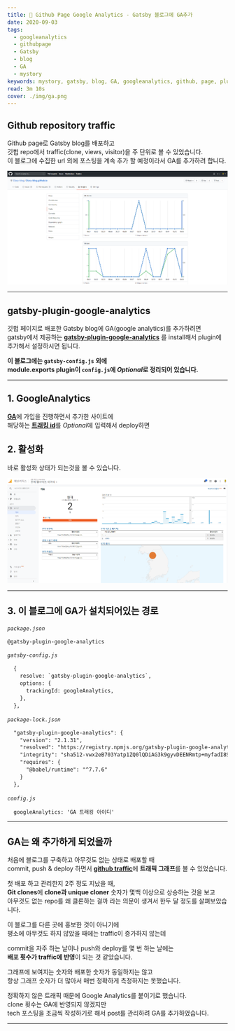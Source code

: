```yaml
---
title: 🧚 Github Page Google Analytics - Gatsby 블로그에 GA추가
date: 2020-09-03
tags:
  - googleanalytics
  - githubpage
  - Gatsby
  - blog
  - GA
  - mystory
keywords: mystory, gatsby, blog, GA, googleanalytics, github, page, plugin, traffic
read: 3m 10s
cover: ./img/ga.png
---
```


## Github repository traffic
Github page로 Gatsby blog를 배포하고  
깃헙 repo에서 traffic(clone, views, visitor)을 주 단위로 볼 수 있었습니다.  
이 블로그에 수집한 url 외에 포스팅을 계속 추가 할 예정이라서 GA를 추가하려 합니다.

![](img/2020-09-04-02-05-49.png)

<hr/>

## gatsby-plugin-google-analytics

깃헙 페이지로 배포한 Gatsby blog에 GA(google analytics)를 추가하려면  
gatsby에서 제공하는 [**<u>gatsby-plugin-google-analytics</u>**](https://www.gatsbyjs.com/plugins/gatsby-plugin-google-analytics/) 를 install해서 plugin에 추가해서 설정하시면 됩니다.

**이 블로그에는 `gatsby-config.js` 외에**  
**module.exports plugin이 `config.js`에 *Optional*로 정리되어 있습니다.**

<hr/>

## 1. GoogleAnalytics
[**<u>GA</u>**](https://analytics.google.com/)에 가입을 진행하면서 추가한 사이트에  
해당하는 [**<u>트래킹 id</u>**](https://support.google.com/analytics/answer/7372977)를 *Optional*에 입력해서 deploy하면
## 2. 활성화
바로 활성화 상태가 되는것을 볼 수 있습니다.

![](img/2020-09-04-01-30-02.png)

<hr/>

## 3. 이 블로그에 GA가 설치되어있는 경로

*`package.json`*  
```
@gatsby-plugin-google-analytics
```

*`gatsby-config.js`*
```HTML
  {
    resolve: `gatsby-plugin-google-analytics`,
    options: {
      trackingId: googleAnalytics,
    },
  },
```

*`package-lock.json`*
```HTML
  "gatsby-plugin-google-analytics": {
    "version": "2.1.31",
    "resolved": "https://registry.npmjs.org/gatsby-plugin-google-analytics/-/gatsby-plugin-google-analytics-2.1.31.tgz",
    "integrity": "sha512-vwx2eB703Yatp1ZQ0lQDiAG3k9gyvDEENRmtp+myfadI8Sgtq+LA+3OYGLeT0MYdifUTW0Lhcp3qoIrng/41zg==",
    "requires": {
      "@babel/runtime": "^7.7.6"
    }
  },
```

*`config.js`*
```
  googleAnalytics: 'GA 트래킹 아이디'
```

<hr/>

## GA는 왜 추가하게 되었을까

처음에 블로그를 구축하고 아무것도 없는 상태로 배포할 때  
commit, push & deploy 하면서 [**<u>github traffic</u>**](https://github.com/Diary-blog/Diary-blog.github.io/graphs/traffic)에 **트래픽 그래프**를 볼 수 있었습니다.  

첫 배포 하고 관리한지 2주 정도 지났을 때,  
**Git clones**에 **clone과 unique cloner** 숫자가 몇백 이상으로 상승하는 것을 보고  
아무것도 없는 repo를 왜 클론하는 걸까 라는 의문이 생겨서 한두 달 정도를 살펴보았습니다.  

이 블로그를 다른 곳에 홍보한 것이 아니기에  
평소에 아무것도 하지 않았을 때에는 traffic이 증가하지 않는데  

commit을 자주 하는 날이나 push와 deploy를 몇 번 하는 날에는  
**배포 횟수가 traffic에 반영**이 되는 것 같았습니다.

그래프에 보여지는 숫자와 배포한 숫자가 동일하지는 않고  
항상 그래프 숫자가 더 많아서 매번 정확하게 측정하지는 못했습니다.  

정확하지 않은 트래픽 때문에 Google Analytics를 붙이기로 했습니다.  
clone 횟수는 GA에 반영되지 않겠지만  
tech 포스팅을 조금씩 작성하기로 해서 post를 관리하려 GA를 추가하였습니다.

***



